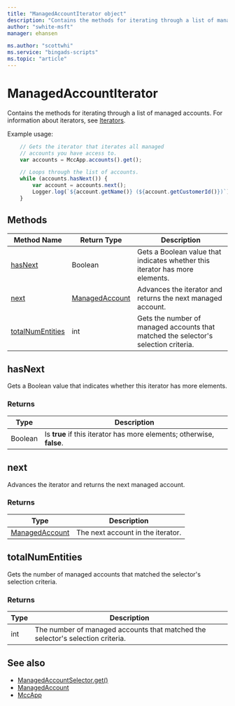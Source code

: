 ```yaml
---
title: "ManagedAccountIterator object"
description: "Contains the methods for iterating through a list of managed accounts."
author: "swhite-msft"
manager: ehansen

ms.author: "scottwhi"
ms.service: "bingads-scripts"
ms.topic: "article"
---
```


# ManagedAccountIterator

Contains the methods for iterating through a list of managed accounts. For information about iterators, see [Iterators](../concepts/iterators.md).

Example usage:
```javascript
    // Gets the iterator that iterates all managed
    // accounts you have access to.
    var accounts = MccApp.accounts().get();

    // Loops through the list of accounts.
    while (accounts.hasNext()) {
        var account = accounts.next();
        Logger.log(`${account.getName()} (${account.getCustomerId()})`);
    }
```


## Methods
|Method Name|Return Type|Description|
|-|-|-
[hasNext](#hasnext)|Boolean|Gets a Boolean value that indicates whether this iterator has more elements.
[next](#next)|[ManagedAccount](./ManagedAccount.md)|Advances the iterator and returns the next managed account.
[totalNumEntities](#totalnumentities)|int|Gets the number of managed accounts that matched the selector's selection criteria.

## <a name="hasnext"></a>hasNext
Gets a Boolean value that indicates whether this iterator has more elements.

### Returns
|Type|Description|
|-|-
Boolean|Is **true** if this iterator has more elements; otherwise, **false**.

## <a name="next"></a>next
Advances the iterator and returns the next managed account.

### Returns
|Type|Description|
|-|-
[ManagedAccount](./ManagedAccount.md)|The next account in the iterator.

## <a name="totalnumentities"></a>totalNumEntities
Gets the number of managed accounts that matched the selector's selection criteria.

<!--
[!INCLUDE[reads-limit](../includes/reads-limit.md)]
-->

### Returns
|Type|Description|
|-|-
int|The number of managed accounts that matched the selector's selection criteria.


## See also

- [ManagedAccountSelector.get()](./ManagedAccountSelector.md#get)
- [ManagedAccount](./ManagedAccount.md)
- [MccApp](./MccApp.md)

